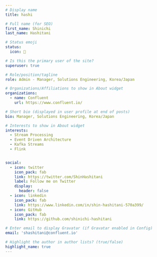 ```yaml
---
# Display name
title: hashi

# Full name (for SEO)
first_name: Shinichi
last_name: Hashitani

# Status emoji
status:
  icon: 🗼

# Is this the primary user of the site?
superuser: true

# Role/position/tagline
role: Admin - Manager, Solutions Engineering, Korea/Japan

# Organizations/Affiliations to show in About widget
organizations:
  - name: Confluent
    url: https://www.confluent.io/

# Short bio (displayed in user profile at end of posts)
bio: Manager, Solutions Engineering, Korea/Japan

# Interests to show in About widget
interests:
  - Stream Processing
  - Event Driven Architecture
  - Kafka Streams
  - Flink


social:
  - icon: twitter
    icon_pack: fab
    link: https://twitter.com/ShinHashitani
    label: Follow me on Twitter
    display:
      header: false
  - icon: linkedin
    icon_pack: fab
    link: https://www.linkedin.com/in/shin-hashitani-570a399/
  - icon: GitHub
    icon_pack: fab
    link: https://github.com/shinichi-hashitani

# Enter email to display Gravatar (if Gravatar enabled in Config)
email: 'shashitani@confluent.io'

# Highlight the author in author lists? (true/false)
highlight_name: true
---
```

